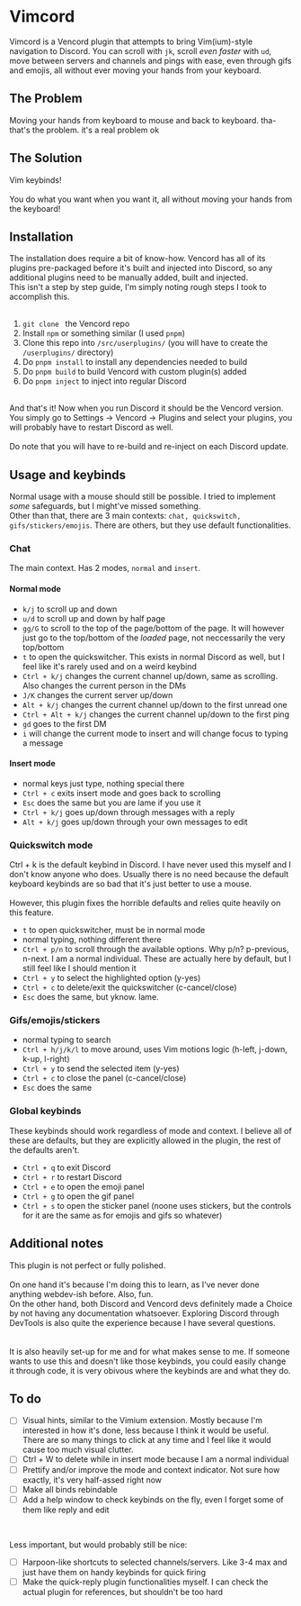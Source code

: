 # Vimcord
Vimcord is a Vencord plugin that attempts to bring Vim(ium)-style navigation to Discord. You can scroll with ```jk```, scroll *even faster* with ```ud```, move between servers and channels and pings with ease, even through gifs and emojis, all without ever moving your hands from your keyboard.

## The Problem
Moving your hands from keyboard to mouse and back to keyboard. tha- that's the problem. it's a real problem ok

## The Solution
Vim keybinds! <br> <br>
You do what you want when you want it, all without moving your hands from the keyboard! <br>

## Installation
The installation does require a bit of know-how. Vencord has all of its plugins pre-packaged before it's built and injected into Discord, so any additional plugins need to be manually added, built and injected. <br>
This isn't a step by step guide, I'm simply noting rough steps I took to accomplish this. <br> <br>

1. ```git clone ``` the Vencord repo
2. Install ```npm``` or something similar (I used ```pnpm```)
3. Clone this repo into ```/src/userplugins/``` (you will have to create the ```/userplugins/``` directory)
4. Do ```pnpm install``` to install any dependencies needed to build
5. Do ```pnpm build``` to build Vencord with custom plugin(s) added
6. Do ```pnpm inject``` to inject into regular Discord
<br>
And that's it! Now when you run Discord it should be the Vencord version. You simply go to Settings -> Vencord -> Plugins and select your plugins, you will probably have to restart Discord as well. <br> <br>
Do note that you will have to re-build and re-inject on each Discord update.

## Usage and keybinds
Normal usage with a mouse should still be possible. I tried to implement *some* safeguards, but I might've missed something. <br>
Other than that, there are 3 main contexts: ```chat, quickswitch, gifs/stickers/emojis```. There are others, but they use default functionalities.

### Chat
The main context. Has 2 modes, ```normal``` and ```insert```.
#### Normal mode
- ```k/j``` to scroll up and down
- ```u/d``` to scroll up and down by half page
- ```gg/G``` to scroll to the top of the page/bottom of the page. It will however just go to the top/bottom of the *loaded* page, not neccessarily the very top/bottom
- ```t``` to open the quickswitcher. This exists in normal Discord as well, but I feel like it's rarely used and on a weird keybind
- ```Ctrl + k/j``` changes the current channel up/down, same as scrolling. Also changes the current person in the DMs
- ```J/K``` changes the current server up/down
- ```Alt + k/j``` changes the current channel up/down to the first unread one
- ```Ctrl + Alt + k/j``` changes the current channel up/down to the first ping
- ```gd``` goes to the first DM
- ```i``` will change the current mode to insert and will change focus to typing a message

#### Insert mode
- normal keys just type, nothing special there
- ```Ctrl + c``` exits insert mode and goes back to scrolling
- ```Esc``` does the same but you are lame if you use it
- ```Ctrl + k/j``` goes up/down through messages with a reply
- ```Alt + k/j``` goes up/down through your own messages to edit

### Quickswitch mode
Ctrl + k is the default keybind in Discord. I have never used this myself and I don't know anyone who does. Usually there is no need because the default keyboard keybinds are so bad that it's just better to use a mouse. <br>
<br>
However, this plugin fixes the horrible defaults and relies quite heavily on this feature.
- ```t``` to open quickswitcher, must be in normal mode
- normal typing, nothing different there
- ```Ctrl + p/n``` to scroll through the available options. Why p/n? p-previous, n-next. I am a normal individual. These are actually here by default, but I still feel like I should mention it
- ```Ctrl + y``` to select the highlighted option (y-yes)
- ```Ctrl + c``` to delete/exit the quickswitcher (c-cancel/close)
- ```Esc``` does the same, but yknow. lame.

### Gifs/emojis/stickers
- normal typing to search
- ```Ctrl + h/j/k/l``` to move around, uses Vim motions logic (h-left, j-down, k-up, l-right)
- ```Ctrl + y``` to send the selected item (y-yes)
- ```Ctrl + c``` to close the panel (c-cancel/close)
- ```Esc``` does the same

### Global keybinds
These keybinds should work regardless of mode and context. I believe all of these are defaults, but they are explicitly allowed in the plugin, the rest of the defaults aren't.
- ```Ctrl + q``` to exit Discord
- ```Ctrl + r``` to restart Discord
- ```Ctrl + e``` to open the emoji panel
- ```Ctrl + g``` to open the gif panel
- ```Ctrl + s``` to open the sticker panel (noone uses stickers, but the controls for it are the same as for emojis and gifs so whatever)


## Additional notes
This plugin is not perfect or fully polished. <br> <br>
On one hand it's because I'm doing this to learn, as I've never done anything webdev-ish before. Also, fun. <br>
On the other hand, both Discord and Vencord devs definitely made a Choice by not having any documentation whatsoever. Exploring Discord through DevTools is also quite the experience because I have several questions.
<br> <br> <br>
It is also heavily set-up for me and for what makes sense to me. If someone wants to use this and doesn't like those keybinds, you could easily change it through code, it is very obivous where the keybinds are and what they do.

## To do
- [ ] Visual hints, similar to the Vimium extension. Mostly because I'm interested in how it's done, less because I think it would be useful. There are so many things to click at any time and I feel like it would cause too much visual clutter.
- [ ] Ctrl + W to delete while in insert mode because I am a normal individual
- [ ] Prettify and/or improve the mode and context indicator. Not sure how exactly, it's very half-assed right now
- [ ] Make all binds rebindable
- [ ] Add a help window to check keybinds on the fly, even I forget some of them like reply and edit
<br>

Less important, but would probably still be nice: <br>
- [ ] Harpoon-like shortcuts to selected channels/servers. Like 3-4 max and just have them on handy keybinds for quick firing <br>
- [ ] Make the quick-reply plugin functionalities myself. I can check the actual plugin for references, but shouldn't be too hard
